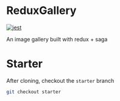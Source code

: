 # ReduxGallery

[![jest](https://jestjs.io/img/jest-badge.svg)](https://github.com/facebook/jest)

An image gallery built with redux + saga


# Starter

After cloning, checkout the `starter` branch

```bash
git checkout starter
```
